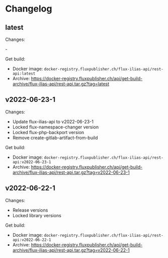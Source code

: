 # Changelog

## latest

Changes:

\-

Get build:

- Docker image: `docker-registry.fluxpublisher.ch/flux-ilias-api/rest-api:latest`
- Archive: https://docker-registry.fluxpublisher.ch/api/get-build-archive/flux-ilias-api/rest-api.tar.gz?tag=latest

## v2022-06-23-1

Changes:

- Update flux-ilias-api to v2022-06-23-1
- Locked flux-namespace-changer version
- Locked flux-php-backport version
- Remove create-gitlab-artifact-from-build

Get build:

- Docker image: `docker-registry.fluxpublisher.ch/flux-ilias-api/rest-api:v2022-06-23-1`
- Archive: https://docker-registry.fluxpublisher.ch/api/get-build-archive/flux-ilias-api/rest-api.tar.gz?tag=v2022-06-23-1

## v2022-06-22-1

Changes:

- Release versions
- Locked library versions

Get build:

- Docker image: `docker-registry.fluxpublisher.ch/flux-ilias-api/rest-api:v2022-06-22-1`
- Archive: https://docker-registry.fluxpublisher.ch/api/get-build-archive/flux-ilias-api/rest-api.tar.gz?tag=v2022-06-22-1
